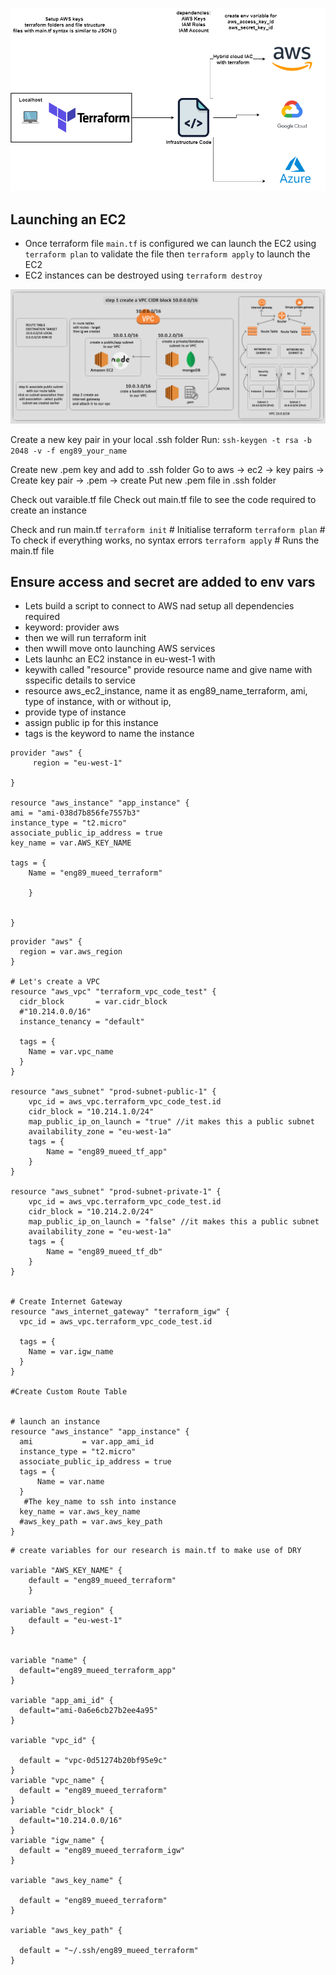 ![diagram](terraform.png)
## Launching an EC2
- Once terraform file `main.tf` is configured we can launch the EC2 using `terraform plan` to validate the file then `terraform apply` to launch the EC2
- EC2 instances can be destroyed using `terraform destroy`

![picture](vpc.png)

Create a new key pair in your local .ssh folder
Run: `ssh-keygen -t rsa -b 2048 -v -f eng89_your_name`

Create new .pem key and add to .ssh folder
Go to aws -> ec2 -> key pairs -> Create key pair -> .pem -> create
Put new .pem file in .ssh folder

Check out varaible.tf file
Check out main.tf file to see the code required to create an instance

Check and run main.tf
`terraform init` # Initialise terraform
`terraform plan` # To check if everything works, no syntax errors
`terraform apply` # Runs the main.tf file

## Ensure access and secret are added to env vars 

- Lets build a script to connect to AWS nad setup all dependencies required
- keyword: provider aws
- then we will run terraform init
- then wwill move onto launching AWS services
- Lets launhc an EC2 instance in eu-west-1 with
- keywith called "resource" provide resource name and give name with sspecific details to service
- resource aws_ec2_instance, name it as eng89_name_terraform, ami, type of instance, with or without ip,
- provide type of instance 
- assign public ip for this instance
- tags is the keyword to name the instance 


```
provider "aws" {
     region = "eu-west-1"

}

resource "aws_instance" "app_instance" {
ami = "ami-038d7b856fe7557b3"
instance_type = "t2.micro"
associate_public_ip_address = true
key_name = var.AWS_KEY_NAME

tags = {
    Name = "eng89_mueed_terraform"

    }


}
```

```
provider "aws" {
  region = var.aws_region
}

# Let's create a VPC  
resource "aws_vpc" "terraform_vpc_code_test" {
  cidr_block       = var.cidr_block 
  #"10.214.0.0/16"
  instance_tenancy = "default"
  
  tags = {
    Name = var.vpc_name
  }
} 

resource "aws_subnet" "prod-subnet-public-1" {
    vpc_id = aws_vpc.terraform_vpc_code_test.id
    cidr_block = "10.214.1.0/24"
    map_public_ip_on_launch = "true" //it makes this a public subnet
    availability_zone = "eu-west-1a"
    tags = {
        Name = "eng89_mueed_tf_app"
    }
}

resource "aws_subnet" "prod-subnet-private-1" {
    vpc_id = aws_vpc.terraform_vpc_code_test.id
    cidr_block = "10.214.2.0/24"
    map_public_ip_on_launch = "false" //it makes this a public subnet
    availability_zone = "eu-west-1a"
    tags = {
        Name = "eng89_mueed_tf_db"
    }
}


# Create Internet Gateway
resource "aws_internet_gateway" "terraform_igw" {
  vpc_id = aws_vpc.terraform_vpc_code_test.id
  
  tags = {
    Name = var.igw_name
  }
}

#Create Custom Route Table


# launch an instance
resource "aws_instance" "app_instance" {
  ami           = var.app_ami_id
  instance_type = "t2.micro"
  associate_public_ip_address = true
  tags = {
      Name = var.name
  }
   #The key_name to ssh into instance
  key_name = var.aws_key_name
  #aws_key_path = var.aws_key_path
}
```
```
# create variables for our research is main.tf to make use of DRY

variable "AWS_KEY_NAME" {
    default = "eng89_mueed_terraform"
    }

variable "aws_region" {
    default = "eu-west-1"
}


variable "name" {
  default="eng89_mueed_terraform_app"
}

variable "app_ami_id" {
  default="ami-0a6e6cb27b2ee4a95"
}

variable "vpc_id" {

  default = "vpc-0d51274b20bf95e9c"
}
variable "vpc_name" {
  default = "eng89_mueed_terraform"
}
variable "cidr_block" {
  default="10.214.0.0/16"
}
variable "igw_name" {
  default = "eng89_mueed_terraform_igw"
}

variable "aws_key_name" {

  default = "eng89_mueed_terraform"
}

variable "aws_key_path" {

  default = "~/.ssh/eng89_mueed_terraform"
}
```
